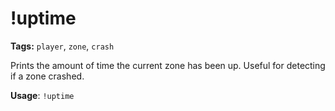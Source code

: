 # !uptime

**Tags:** `player`, `zone`, `crash`

Prints the amount of time the current zone has been up.
Useful for detecting if a zone crashed.

**Usage**: `!uptime`
